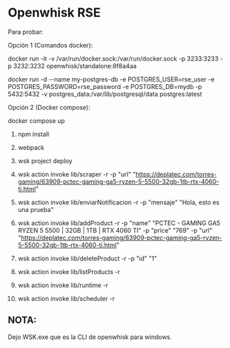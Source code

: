 # Openwhisk RSE

Para probar:

Opción 1 (Comandos docker):

docker run -it -v /var/run/docker.sock:/var/run/docker.sock -p 3233:3233 -p 3232:3232 openwhisk/standalone:8f8a4aa 

docker run -d --name my-postgres-db -e POSTGRES_USER=rse_user -e POSTGRES_PASSWORD=rse_password -e POSTGRES_DB=mydb -p 5432:5432 -v postgres_data:/var/lib/postgresql/data postgres:latest

Opción 2 (Docker compose):

docker compose up

1. npm install

2. webpack

3. wsk project deploy

4. wsk action invoke lib/scraper -r -p "url" "https://deplatec.com/torres-gaming/63909-pctec-gaming-ga5-ryzen-5-5500-32gb-1tb-rtx-4060-ti.html"

5. wsk action invoke lib/enviarNotificacion -r -p "mensaje" "Hola, esto es una prueba"

6. wsk action invoke lib/addProduct -r -p "name" "PCTEC - GAMING GA5 RYZEN 5 5500 | 32GB | 1TB | RTX 4060 TI" -p  "price" "769" -p "url" "https://deplatec.com/torres-gaming/63909-pctec-gaming-ga5-ryzen-5-5500-32gb-1tb-rtx-4060-ti.html"

7. wsk action invoke lib/deleteProduct -r -p "id" "1"

8. wsk action invoke lib/listProducts -r

9. wsk action invoke lib/runtime -r

10. wsk action invoke lib/scheduler -r

## NOTA:

Dejo WSK.exe que es la CLI de openwhisk para windows.
